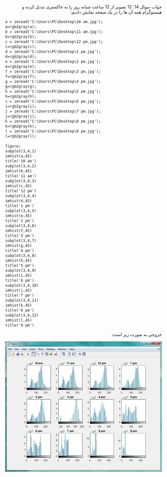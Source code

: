 <div dir="rtl">
جواب سوال 14:
12 تصویر از 12 ساعت شبانه روز را به خاکستری تبدیل کرده و هیستوگرام همه آن ها را در یک صفحه نمایش دادیم:
</div>

```
a = imread('C:\Users\PC\Desktop\10 am.jpg');
a=rgb2gray(a);
b = imread('C:\Users\PC\Desktop\11 am.jpg');
b=rgb2gray(b);
c = imread('C:\Users\PC\Desktop\12 pm.jpg');
c=rgb2gray(c);
d = imread('C:\Users\PC\Desktop\1 pm.jpg');
d=rgb2gray(d);
e = imread('C:\Users\PC\Desktop\2 pm.jpg');
e=rgb2gray(e);
f = imread('C:\Users\PC\Desktop\3 pm.jpg');
f=rgb2gray(f);
g = imread('C:\Users\PC\Desktop\4 pm.jpg');
g=rgb2gray(g);
h = imread('C:\Users\PC\Desktop\5 pm.jpg');
h=rgb2gray(h);
i = imread('C:\Users\PC\Desktop\6 pm.jpg');
i=rgb2gray(i);
j = imread('C:\Users\PC\Desktop\7 pm.jpg');
j=rgb2gray(j);
k = imread('C:\Users\PC\Desktop\8 pm.jpg');
k=rgb2gray(k);
l = imread('C:\Users\PC\Desktop\9 pm.jpg');
l=rgb2gray(l);

figure;
subplot(3,4,1)
imhist(a,45)
title('10 am')
subplot(3,4,2)
imhist(b,45)
title('11 am')
subplot(3,4,3)
imhist(c,45)
title('12 pm')
subplot(3,4,4)
imhist(d,45)
title('1 pm')
subplot(3,4,5)
imhist(e,45)
title('2 pm')
subplot(3,4,6)
imhist(f,45)
title('3 pm')
subplot(3,4,7)
imhist(g,45)
title('4 pm')
subplot(3,4,8)
imhist(h,45)
title('5 pm')
subplot(3,4,9)
imhist(i,45)
title('6 pm')
subplot(3,4,10)
imhist(j,45)
title('7 pm')
subplot(3,4,11)
imhist(k,45)
title('8 pm')
subplot(3,4,12)
imhist(l,45)
title('9 pm')
```

<div dir="rtl">
خروجی به صورت زیر است:
</div>

![khorooji](02562.jpg)
